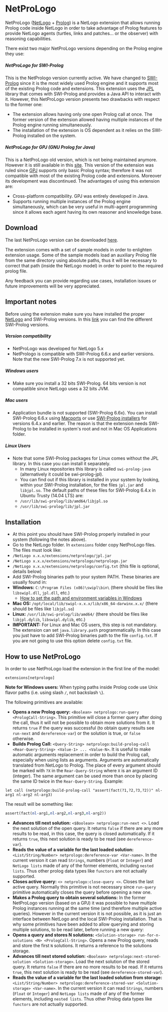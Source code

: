 # NetProLogo

NetProLogo ([NetLogo](http://en.wikipedia.org/wiki/NetLogo) + [Prolog](http://en.wikipedia.org/wiki/Prolog)) is a NetLogo extension that allows running Prolog code inside NetLogo in order to take advantage of Prolog features to provide NetLogo agents (turtles, links and patches... or the observer) with reasoning capabilities.

There exist two major NetProLogo versions depending on the Prolog engine they use:

##### NetProLogo for SWI-Prolog

This is the NetPrologo version currently active. We have changed to [SWI-Prolog](http://www.swi-prolog.org/) since it is the most widely used Prolog engine and it supports most of the existing Prolog code and extensions. This extension uses the [JPL](http://www.swi-prolog.org/packages/jpl/) library that comes with SWI-Prolog and provides a Java API to interact with it. However, this NetProLogo version presents two drawbacks with respect to the former one:

* The extension allows having only one open Prolog call at once. The former version of the extension allowed having multiple instances of the Prolog engine running simultaneously.
* The installation of the extension is OS dependent as it relies on the SWI-Prolog installed on the system.

##### NetProLogo for GPJ (GNU Prolog for Java)

This is a NetProLogo old version, which is not being maintained anymore. However it is still available in this [site](http://www.cs.us.es/~fsancho/NetProLogo/). This version of the extension was ruled since [GPJ](http://www.gnu.org/software/gnuprologjava/gnuprologjava.html) supports only basic Prolog syntax; therefore it was not compatible with most of the existing Prolog code and extensions. Moreover its development was discontinued. The advantages of using this extension are:

* Cross-platform compatibility. GPJ was entirely developed in Java.
* Supports running multiple instances of the Prolog engine simultaneously, which can be very useful in multi-agent programming since it allows each agent having its own reasoner and knowledge base.

## Download

The last NetProLogo version can be downloaded [here](https://github.com/jgalanp/NetProLogo/releases/download/v0.2/NetProLogo.zip).

The extension comes with a set of sample models in order to enlighten extension usage. Some of the sample models load an auxiliary Prolog file from the same directory using absolute paths, thus it will be necessary to correct that path (inside the NetLogo model) in order to point to the required prolog file.

Any feedback you can provide regarding use cases, installation issues or future improvements will be very appreciated.

## Important notes

Before using the extension make sure you have installed the proper [NetLogo](http://ccl.northwestern.edu/netlogo/download.shtml) and SWI-Prolog versions. In this [link](http://www.swi-prolog.org/download/stable?show=all) you can find the different SWI-Prolog versions.

##### Version compatibility

* NetProLogo was developed for NetLogo 5.x
* NetPrologo is compatible with SWI-Prolog 6.6.x and earlier versions. Note that the new SWI-Prolog 7.x is not supported yet.

##### Windows users

* Make sure you install a 32 bits SWI-Prolog. 64 bits version is not compatible since NetLogo uses a 32 bits JVM.

##### Mac users

* Application bundle is not supported (SWI-Prolog 6.6x). You can install SWI-Prolog 6.6.x using [Macports](http://www.swi-prolog.org/build/macos.html) or use [SWI-Prolog installers](http://www.swi-prolog.org/download/stable?show=all) for versions 6.4.x and earlier. The reason is that the extension needs SWI-Prolog to be installed in system's root and not in Mac OS Applications folder.

##### Linux Users

* Note that some SWI-Prolog packages for Linux comes without the JPL library. In this case you can install it separately.
  * In many Linux repositories this library is called `swi-prolog-java` (alternatively it could be swi-prolog-jpl).
  * You can find out if this library is installed in your system by looking, within your SWI-Prolog installation, for the files `jpl.jar` and `libjpl.so`. The default paths of these files for SWI-Prolog 6.4.x in Ubuntu Trusty (14.04 LTS) are:
  * `/usr/lib/swi-prolog/lib/amd64/libjpl.so`
  * `/usr/lib/swi-prolog/lib/jpl.jar`

## Installation

* At this point you should have SWI-Prolog properly installed in your system (following the notes above).
* Go to the NetLogo folder. In `extensions` folder copy NetProLogo files. The files must look like:
 * `/NetLogo x.x.x/extensions/netprologo/jpl.jar`
 * `/NetLogo x.x.x/extensions/netprologo/netprologo.jar`
 * `/NetLogo x.x.x/extensions/netprologo/config.txt` (this file is optional, details below)
* Add SWI-Prolog binaries path to your system PATH. These binaries are usually found in:
 * **Windows:** `C:\Program Files (x86)\swipl\bin\` (there should be files like `libswipl.dll`, `jpl.dll`, etc.)
   * [How to set the path and environment variables in Windows](http://www.computerhope.com/issues/ch000549.htm)
 * **Mac OS:** `/opt/local/lib/swipl-x.x.x/lib/x86_64-darwinx.x.x/` (there should be files like `libjpl.so`)
 * **Linux:** `/usr/lib/swi-prolog/lib/amd64/` (there should be files like `libjpl.dylib`, `libswipl.dylib`, etc.)
 * **IMPORTANT:** For Linux and Mac OS users, this step is not mandatory. The extension can set `java.library.path` programmatically. In this case you just have to add SWI-Prolog binaries path to the file `config.txt`. If you are not going to use this option delete `config.txt` file.

## How to use NetProLogo

In order to use NetProLogo load the extension in the first line of the model:
```netlogo
extensions[netprologo]
```

**Note for Windows users:** When typing paths inside Prolog code use Unix flavor paths (i.e. using slash `/`, not backslash `\`).

The following primitives are available:

* **Opens a new Prolog query:** `<Boolean> netprologo:run-query <PrologCall-String>`. This primitive will close a former query after doing the call, thus it will not be possible to obtain more solutions from it. It returns `true` if the query was successful (to obtain query results see `run-next` and `dereference-var`) or the solution is true, or `false` otherwise.
* **Builds Prolog Call:** `<Query-String> netprologo:build-prolog-call <Rear-Query-String> <Value-1> ... <Value-N>`. It is useful to make automatic arguments replacement in order to build the Prolog call, especially when using lists as arguments. Arguments are automatically translated from NetLogo to Prolog. The place of every argument should be marked with `?X` in the `Rear-Query-String` where `X` is an argument ID (integer). The same argument can be used more than once by placing the same ID twice in the `Rear-Query-String`. Example:

 ```netlogo
 let call (netprologo:build-prolog-call "assert(fact(?1,?2,?3,?2))" nl-arg1 nl-arg2 nl-arg3)
 ```
 The result will be something like:

 ```prolog
 assert(fact(nl-arg1,nl-arg2,nl-arg3,nl-arg2))
 ```
* **Advances till next solution:** `<$Boolean> netprologo:run-next <>`. Load the next solution of the open query. It returns `false` if there are any more results to be read, in this case, the query is closed automatically. If it returns `true`, this next solution is ready to be read  (see `dereference-var`).
* **Reads the value of a variable for the last loaded solution:** `<List/String/Number> netprologo:dereference-var <Var-name>`. In the current version it can read `Strings`, numbers (`Float` or `Integer`) and `NetLogo lists` made of any of the former elements, including `nested lists`. Thus other prolog data types like `functors` are not actually supported.
* **Closes active query:** `<> netprologo:close-query <>`. Closes the last active query. Normally this primitive is not necessary since `run-query` primitive automatically closes the query before opening a new one.
* **Makes a Prolog query to obtain several solutions:** In the former NetProLogo version (based on a GPJ) it was possible to have multiple Prolog instances running at the same time (and therefore multiple active queries). However in the current version it is not possible, as it is just an interface between NetLogo and the local SWI-Prolog installation. That is why some primitives have been added to allow querying and storing multiple solutions, to be read later, before running a new query:
 * **Opens a query and stores N solutions:** `<Solution-storage> run-for-n-solutions <N> <PrologCall-String>`. Opens a new Prolog query, reads and store the first `N` solutions. It returns a reference to the solutions storage.
 * **Advances till next stored solution:** `<Boolean> netprologo:next-stored-solution <Solution-storage>`. Load the next solution of the stored query. It returns `false` if there are no more results to be read. If it returns `true`, this next solution is ready to be read  (see `dereference-stored-var`).
 * **Reads the value of a variable for the last loaded solution from storage:** `<List/String/Number> netprologo:dereference-stored-var <Solution-storage> <Var-name>`. In the current version it can read `Strings`, numbers (`Float` or `Integer`) and `NetLogo lists` made of any of the former elements, including `nested lists`. Thus other Prolog data types like `functors` are not actually supported.
